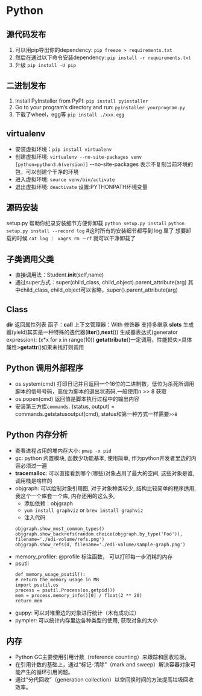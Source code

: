 # Python
## 源代码发布
1. 可以用pip导出你的dependency:
    `pip freeze > requirements.txt`
2. 然后在通过以下命令安装dependency:
    `pip install -r requirements.txt`
3. 升级
    `pip install -U pip`
## 二进制发布
1. Install PyInstaller from PyPI:
    `pip install pyinstaller`
2. Go to your program’s directory and run:
    `pyinstaller yourprogram.py`
3. 下载了wheel，egg等
    `pip install ./xxx.egg`
## virtualenv
- 安装虚拟环境：`pip install virtualenv`
- 创建虚拟环境: `virtualenv --no-site-packages venv [python=python3.6(version)]`
    --no-site-packages 表示不复制当前环境的包，可以创建个干净的环境
- 进入虚拟环境: `source venv/bin/activate`
- 退出虚拟环境: `deactivate`
设置:PYTHONPATH环境变量
## 源码安装
setup.py 帮助你纪录安装细节方便你卸载
    `python setup.py install`
    `python setup.py install --record log` #这时所有的安装细节都写到 log 里了
想要卸载的时候 `cat log ｜ xagrs rm －rf` 就可以干净卸载了

## 子类调用父类
- 直接调用法：Student.__init__(self,name)
- 通过super方式：super(child_class, child_object).parent_attribute(arg)
其中child_class, child_object可以省略，super().parent_attribute(arg)

## Class
__dir__ 返回属性列表
函子：__call__
上下文管理器：With
修饰器
支持多继承
__slots__
生成器(yield)其实是一种特殊的迭代器(__iter__(),__next__())
生成器表达式(generator expression): (x*x for x in range(10))
__getattribute__()一定调用，性能损失>具体属性>__getattr__()如果未找打则调用
## Python 调用外部程序
- os.system(cmd)  打印日记并且返回一个16位的二进制数，低位为杀死所调用脚本的信号号码，高位为脚本的退出状态码,一般使用n >> 8 获取
- os.popen(cmd)   返回值是脚本执行过程中的输出内容
- 安装第三方库`commands`. (status, output) = commands.getstatusoutput(cmd), status和第一种方式一样需要`>>8`
## Python 内存分析
- 查看进程占用的堆内存大小: `pmap -x pid`
- gc: python 内置模块, 函数少功能基本, 使用简单, 作为python开发者里边的内容必须过一遍
- **tracemalloc**: 可以直接看到哪个(哪些)对象占用了最大的空间, 这些对象是谁, 调用栈是啥样的
- objgraph: 可以绘制对象引用图, 对于对象种类较少, 结构比较简单的程序适用, 我这个一个库套一个库, 内存还用的这么多,
    - 添加依赖：objgraph 
    - `yum install graphviz` or `brew install graphviz`
    -  注入代码
    ```
    objgraph.show_most_common_types()
    objgraph.show_backrefs(random.choice(objgraph.by_type('Foo')), filename='./edi-volume/refs.png')
    objgraph.show_refs(d, filename='./edi-volume/sample-graph.png')
    ```
- memory_profiler:
    @profile 标注函数， 可以打印每一步消耗的内存
- psutil
    ```
    def memory_usage_psutil():
    # return the memory usage in MB
    import psutil,os
    process = psutil.Process(os.getpid())
    mem = process.memory_info()[0] / float(2 ** 20)
    return mem
    ```
- guppy: 可以对堆里边的对象进行统计（木有成功过）   
- pympler: 可以统计内存里边各种类型的使用, 获取对象的大小
## 内存
- Python GC主要使用引用计数（reference counting）来跟踪和回收垃圾。
- 在引用计数的基础上，通过“标记-清除”（mark and sweep）解决容器对象可能产生的循环引用问题。
- 通过“分代回收”（generation collection）以空间换时间的方法提高垃圾回收效率。
